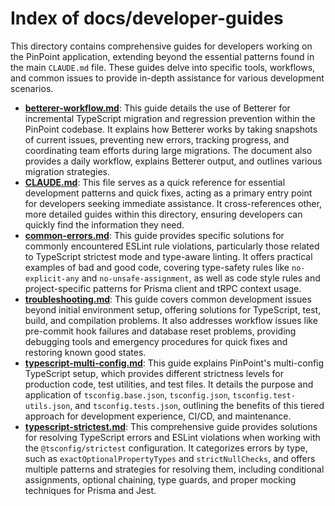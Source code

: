 # Index of docs/developer-guides

This directory contains comprehensive guides for developers working on the PinPoint application, extending beyond the essential patterns found in the main `CLAUDE.md` file. These guides delve into specific tools, workflows, and common issues to provide in-depth assistance for various development scenarios.

- **[betterer-workflow.md](./betterer-workflow.md)**: This guide details the use of Betterer for incremental TypeScript migration and regression prevention within the PinPoint codebase. It explains how Betterer works by taking snapshots of current issues, preventing new errors, tracking progress, and coordinating team efforts during large migrations. The document also provides a daily workflow, explains Betterer output, and outlines various migration strategies.
- **[CLAUDE.md](./CLAUDE.md)**: This file serves as a quick reference for essential development patterns and quick fixes, acting as a primary entry point for developers seeking immediate assistance. It cross-references other, more detailed guides within this directory, ensuring developers can quickly find the information they need.
- **[common-errors.md](./common-errors.md)**: This guide provides specific solutions for commonly encountered ESLint rule violations, particularly those related to TypeScript strictest mode and type-aware linting. It offers practical examples of bad and good code, covering type-safety rules like `no-explicit-any` and `no-unsafe-assignment`, as well as code style rules and project-specific patterns for Prisma client and tRPC context usage.
- **[troubleshooting.md](./troubleshooting.md)**: This guide covers common development issues beyond initial environment setup, offering solutions for TypeScript, test, build, and compilation problems. It also addresses workflow issues like pre-commit hook failures and database reset problems, providing debugging tools and emergency procedures for quick fixes and restoring known good states.
- **[typescript-multi-config.md](./typescript-multi-config.md)**: This guide explains PinPoint's multi-config TypeScript setup, which provides different strictness levels for production code, test utilities, and test files. It details the purpose and application of `tsconfig.base.json`, `tsconfig.json`, `tsconfig.test-utils.json`, and `tsconfig.tests.json`, outlining the benefits of this tiered approach for development experience, CI/CD, and maintenance.
- **[typescript-strictest.md](./typescript-strictest.md)**: This comprehensive guide provides solutions for resolving TypeScript errors and ESLint violations when working with the `@tsconfig/strictest` configuration. It categorizes errors by type, such as `exactOptionalPropertyTypes` and `strictNullChecks`, and offers multiple patterns and strategies for resolving them, including conditional assignments, optional chaining, type guards, and proper mocking techniques for Prisma and Jest.
